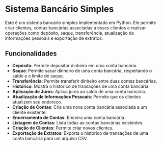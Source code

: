 # Sistema Bancário Simples

Este é um sistema bancário simples implementado em Python. Ele permite criar clientes, contas bancárias associadas a esses clientes e realizar operações como depósito, saque, transferência, atualização de informações pessoais e exportação de extratos.

## Funcionalidades

- **Depósito**: Permite depositar dinheiro em uma conta bancária.
- **Saque**: Permite sacar dinheiro de uma conta bancária, respeitando o saldo e o limite de saque.
- **Transferência**: Permite transferir dinheiro entre duas contas bancárias.
- **Histórico**: Mostra o histórico de transações de uma conta bancária.
- **Aplicação de Juros**: Aplica juros ao saldo de uma conta bancária.
- **Atualização de Informações Pessoais**: Permite que os clientes atualizem seu endereço.
- **Criação de Contas**: Cria uma nova conta bancária associada a um cliente existente.
- **Encerramento de Contas**: Encerra uma conta bancária.
- **Listagem de Contas**: Lista todas as contas bancárias existentes.
- **Criação de Clientes**: Permite criar novos clientes.
- **Exportação de Extratos**: Exporta o histórico de transações de uma conta bancária para um arquivo CSV.
